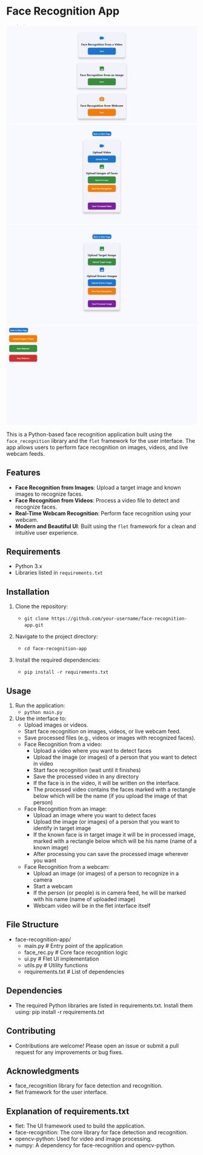 # Face Recognition App

![First](screenshot.png)
![Video](screenshot2.png)
![Image](screenshot3.png)
![Webcam](screenshot4.png)

This is a Python-based face recognition application built using the `face_recognition` library and the `flet` framework for the user interface. The app allows users to perform face recognition on images, videos, and live webcam feeds.

## Features
- **Face Recognition from Images**: Upload a target image and known images to recognize faces.
- **Face Recognition from Videos**: Process a video file to detect and recognize faces.
- **Real-Time Webcam Recognition**: Perform face recognition using your webcam.
- **Modern and Beautiful UI**: Built using the `flet` framework for a clean and intuitive user experience.

## Requirements
- Python 3.x
- Libraries listed in `requirements.txt`

## Installation
1. Clone the repository:
    - ``git clone https://github.com/your-username/face-recognition-app.git``

2. Navigate to the project directory:
    - ``cd face-recognition-app``

3. Install the required dependencies:
    - ``pip install -r requirements.txt``

## Usage
1. Run the application:
    - ``python main.py``
2. Use the interface to:
    - Upload images or videos.
    - Start face recognition on images, videos, or live webcam feed.
    - Save processed files (e.g., videos or images with recognized faces).
    - Face Recognition from a video:
        - Upload a video where you want to detect faces
        - Upload the image (or images) of a person that you want to detect in video
        - Start face recognition (wait until it finishes)
        - Save the processed video in any directory
        - If the face is in the video, it will be written on the interface.
        - The processed video contains the faces marked with a rectangle below which will be the name (if you upload the image of that person)
    - Face Recognition from an image:
        - Upload an image where you want to detect faces
        - Upload the image (or images) of a person that you want to identify in target image
        - If the known face is in target image it will be in processed image, marked with a rectangle below which will be his name (name of a known image)
        - After processing you can save the processed image wherever you want
    - Face Recognition from a webcam:
        - Upload an image (or images) of a person to recognize in a camera
        - Start a webcam
        - If the person (or people) is in camera feed, he will be marked with his name (name of uploaded image)
        - Webcam video will be in the flet interface itself
## File Structure
- face-recognition-app/
    - main.py                # Entry point of the application
    - face_rec.py    # Core face recognition logic
    - ui.py                  # Flet UI implementation
    - utils.py               # Utility functions
    - requirements.txt       # List of dependencies

## Dependencies
- The required Python libraries are listed in requirements.txt. Install them using:
    pip install -r requirements.txt

## Contributing
- Contributions are welcome! Please open an issue or submit a pull request for any improvements or bug fixes.

## Acknowledgments
- face_recognition library for face detection and recognition.
- flet framework for the user interface.

## Explanation of requirements.txt
- flet: The UI framework used to build the application.
- face-recognition: The core library for face detection and recognition.
- opencv-python: Used for video and image processing.
- numpy: A dependency for face-recognition and opencv-python.